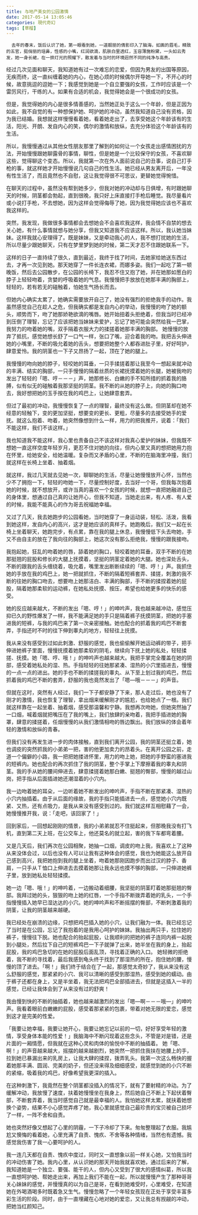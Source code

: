 ```yaml
---
title: 与地产美女的公园激情
date: 2017-05-14 13:05:46
categories: 現代奇幻
tags: [草榴]
---
```

      去年的春末，饭后认识了她，第一眼看到她，一道靓丽的倩影印入了脑海，如画的眉毛，精致的五官，挺俏丽的瑶鼻，性感的小嘴，红润欲滴，肌肤白里透红，玉容薄施粉黛，一头如云秀发，她一身长裙，在一排灯光的照耀下，散发着与当时的环境迥然不同的纯净与高贵。

经过几次见面和聊天，我知道她有过一次难忘的恋爱，但因为男友的出国等原因，无疾而终，这一直纠缠着她的内心，在她心烦的时候偶尔开导她一下，不开心的时候，故意挑逗的逗她一下；我感觉到她是一个自立要强的女孩，工作时应该是一个雷厉风行，干练的人。如果有合适的机会，我觉得她会是一个很成功的女孩。

但是，我觉得她的内心是很多情善感的，当然她正处于这么一个年龄，但是正因为如此，我不自觉的有一种想保护她、呵护她的冲动，虽然我知道自己没有资格，因为我已结婚。我想就这样慢慢看着她，看着她走出了，去享受她这个年龄该有的生活，阳光、开朗、发自内心的笑，偶尔的激情和放纵，去充分体验这个年龄该有的生活。

所以，我慢慢通过从其他女性朋友那里了解到的如何让一个女孩走出感情困扰的方法，开始慢慢跟她聊露骨的事情，聊性，但是她是一个比较保守的女孩，不喜欢聊这些，觉得聊这个变态。所以，我就第一次在外人面前说自己的丑事，说自己打手枪的事，就这样她才开始慢慢说几句自己的性生活。她已经从男友离开后，一年没有性生活了，而且竟然也不自慰，这让我觉得很不可思议，更替她觉得惋惜。

在聊天的过程中，虽然没有帮到她多少，但我对她的冲动却与日俱增，有时跟她聊天的时候，阴茎都会勃起，直到很晚，我只好上床直接打手枪后睡觉。我尽量看片或小说打手枪，不去想她，因为这样会觉得侮辱了她，因为我觉得她应该也不喜欢我这样的。

突然，我发现，我做很多事情都会去想她会不会喜欢我这样，我会情不自禁的想去关心她，有什么事情就想与她分享，但我又知道我不应该这样。所以，我认她当妹妹。这样我就心安理得了。既是妹妹，又是牵动我心的人，我不想打扰她的生活，所以尽量少跟她聊天，只有在梦里梦到她的时候，第二天才忍不住跟她联系一下。

这样的日子一直持续了很久，直到最近，我终于找了时间，去她家给她送东西过去，才再一次见到她。那天她穿了一件长连衣裙，而娜多姿。我们一起吃了第一顿晚饭，然后去公园散步，在公园的长椅下，我忍不住又抱了她，并在她那如葱白的脖子上轻轻吻着，贪婪的呼吸着她的气息。我慢慢把手放放在她那丰满的胸部上，轻轻的，若有若无的碰触着，怕她生气扬长而去。

但她内心确实太累了，她确实需要放开自己了，她没有强烈的拒绝我手的动作。我虽然感觉自己在趁人之危，但我确实都是发自内心的举动，我慢慢的吻了她的额头，顺势而下，吻了她那娇艳欲滴的嘴唇。她开始扭着头拒绝着，但我当时已经冲到压倒了理智，忘记了应该把她当妹妹来爱护，忘记了她可能会突然给我一巴掌，我努力的吻着她的嘴，双手隔着衣服大力的揉搓着她那丰满的胸部。
她慢慢的放弃了抵抗，感觉她想长舒了一口气一样，张口了嘴，迎合着我的吻。我把舌头伸进她的小嘴里，不断的吸允着她的舌头，想要把她整个人都吞进肚子里，好好呵护，肆意爱怜。我的阴茎也一下子又昂扬了一起，顶在了她的腿上。

我慢慢的吻向她的脖子，轻咬她的耳垂，一只手揉搓着那让我至今一想起来就冲动的丰满、结实的胸部，一只手慢慢的隔着丝质的长裙抚摸着她的长腿，她被我吻的发出了轻轻的「嗯、哼－－－」声，她那修长、白嫩的手不知所措的抓着我的胳膊，似有似无的碰触着我那坚挺的阴茎。我不断的从她的脖子上，向她的胸口吻去，我好想把她的玉手按在我的鸡巴上，让她肆意套弄。

但过了最初的冲动，我慢慢恢复了一点的理智，最终没有这么做。但阴茎却在她不经意的轻触下，变的更加坚挺，想要变的更长、更粗，尽量多的去接受她手的爱抚。就这么抱着、吻着，她突然像想到什么一样，用力的把我推开，说着：「我们不能这样，我们不该这样。」

我也知道我不能这样，我心里也责备自己不该这样对我真心爱护的妹妹，但我既不想她一直这样空度年轻岁月，更忍不住对她的向往，但内心里又真的想把她用力抱在怀里，给她安全，给她温暖。复杂而又矛盾的心里，不断的在脑海里冲撞，我们就这样在长椅上坐着、抽着烟。

就这样，我过几天就去见她一次，聊聊她的生活，尽量让她慢慢放开心怀，当然也少不了拥抱一下，轻轻的吻她一下，尽量控制好度，去当好一个哥，但我每次抱着她的时候，就不想放开，或许当真的喜欢一个女孩的时候，就想一直把她融进自己的身体里，想通过自己真的让她开心，但我不知道，当她走出来，有人疼、有人爱的时候，我能不能真心的作为哥去祝福她幸福。

又过了几天，我去她跑步的公园看她，当时她穿了一身运动装，轻松、活泼，我看到她这样，发自内心的高兴，这才是她应该的真样子。她跑晚后，我们又一起在长椅上坐着聊天，她跑完步，有点累，靠在我的腿上休息，我慢慢低下头去吻她，手又不由自主的放在了我向往的胸部上，她这次没有那么拒绝我，慢慢的跟我接吻。

我抱起她，狂乱的吻着她的唇，舔着她的胸口，轻咬着她的耳垂，双手不断的在她那挺翘的屁股和修长的大腿上抚摸着，坚挺的阴茎定着她的大腿。她也深处舌头，不断的跟我的舌头缠绕着，吸允着，嘴里发出断断续续的「嗯、哼！」声。我抓住她的手放在我的鸡巴上，她一把就抓住，不断的隔着短裤套弄、揉搓，刺激的我不断的往她的胸口吻去，想要吻上她那洁白、丰满的胸部，手不断的揉捏着她的屁股，隔着她那柔软的运动裤，在她私处抚摸、按压，希望也给她更多的快乐的感受。

她的反应越来越大，不断的发出「嗯、哼！」的呻吟声，我也越来越冲动，感觉压抑已久的野性爆发了一样，我不能满足她的手只是隔着裤子抚摸阴茎，把她的手塞进我的短裤，与我的鸡巴来了第一次亲密接触。她也配合的抓着我的鸡巴不断套弄，手指还时不时的往下伸到睾丸的地方，轻轻往上抚摸。

我从来没有感受到过如此刺激、舒服的感觉，我也偷偷解开她运动裤的带子，把手伸进她裤子里面，慢慢抚摸着她那柔软的阴毛，继续向下抚上她的私处，轻轻揉搓、抚摸。她「嗯、哼、哦！」的呻吟声也越来越大。我把手掌完全覆盖在她的阴部，感受着她私处的湿、热。手指轻轻的往她那紧凑、湿热的小穴里插进去，慢慢的一点一点的进出。她的手也不断的揉搓我的睾丸、从下至上划过我的鸡巴，然后抓着我的鸡巴不断的套弄，舒服的我也竟然发出了「嗯—哦－－－」的声音。

但就在这时，突然有人经过，我们一下子都安静了下来，那人走过后，她也没有了刚才的激情，我也恢复了理智，拿出烟来缓解刚才的尴尬，也给她点了一根。我们就这样靠在一起坐着、抽着烟，感受那温馨和宁静。我想再次吻她，但她突然抽了一口烟，喊着烟就把嘴压在了我的嘴上，我们放肆的亲吻着，我把手插进她的胸罩，肆意的揉搓着，任烟慢慢的从我们激情相吻的唇边飘出。我们放纵的体会着年轻的激情和放纵的青春。

但我们没有再发生进一步的肉体接触，直到我们离开公园，我的阴茎还挺立着，她也调皮的突然抓我的小弟弟一把，害的他更加卖力的昂着头。在离开公园之前，走道一个偏僻的小路，我一把把她搂进怀里，用力的吻上她，把她的手野蛮的塞进我的短裤内。她也配合的再次抓住了我的阴茎，整个手掌上下摩擦着我的睾丸和阴茎。我的手从她的腰间伸进去，肆意揉搓着她那白嫩、挺翘的臀部，慢慢的越过山岗，把手指从后面插进她还潮湿着的小穴内。

我一边吻着她的耳朵，一边听着她不断发出的呻吟声，手指不断在那紧凑、湿热的小穴内抽插着。由于从后面的缘故，我的手指只能插进去一点，感觉她小穴内既紧、又热，还有点吸力，是我从来没有感受到过的。我们就这样互相慰藉了一会，她慢慢推开我，说：「走吧，该回家了！」

回到家后，一回想起刚刚的情景，我的小弟弟就忍不住挺起来，但那晚我没有打飞机，直到第二天上班，在公交车上，他还莫名的就立起，害的我下车都弯着腰。

又是几天后，我们再次在公园相聚，她抽一口烟，调皮的吻上我，我喜欢上了这种从来没体会过，以后也没有人可以让我有这种体会的感觉，我也为她能这么放开自己感到高兴，我把她抱到我的腿上坐着，吻着她那刚因跑步而出过汉的脖子、香肩，一只手从Ｔ恤口上伸进去去摸着她那让我永远也摸不够的胸部，一只伸进她裤子里，放到她私处轻轻揉摸。

她一边「嗯、哦！」的呻吟着，一边搬动着细腰，我坚挺的阴茎盯着她那挺翘的臀部。我拜过她的头，狠狠的吻上她的红唇，一个手指不断拨弄着她的乳头，一个手指慢慢插入她早已湿达达的小穴。她的呻吟声和不断摇摆的臀部，不断刺激着我的阴茎，让我的阴茎越来越硬。

我已经处在崩溃的边缘，只想把鸡巴插入她的小穴，让我们融为一体。我已经忘记了当时是在公园，忘记了我抱着的是我用心呵护的妹妹。我抽出两只手，拉住她的裤子，慢慢往下脱。她也配合的抬起屁股，让我顺利的把她的裤子连同内裤一起脱到小腿处，然后拉下自己的短裤鸡巴一下子就弹了出来，她半坐在我的身上，抬起屁股，我的鸡巴急切的在她的屁股后面乱顶，寻找着正确的入口。
她轻微的拒绝着，我不断的寻找着，最后我感到龟头终于找到了那湿热的所在，抱住她的腰，慢慢的顶了进去。「啊！」我们终于结合在了一起，那感觉太奇妙了，我从来没有这么舒服的感觉，那紧紧的小穴、我可以清晰的感受到那湿热，感受到她的蠕动。由于裤子还都在身上，又是半坐着，我无法把鸡巴全部插进去，但就是这插入一半的感觉，已经让我体会到了从来没有过的舒爽！

我由慢到快的不断的抽插着，她也越来越激烈的发出「嗯—啊－－－哦—」的呻吟声。我看着眼前白嫩嫩的屁股，感受着那紧紧的包裹，带着对她无限的爱恋，感觉到这才是完美的性爱。

「我要让她幸福，我要让她开心，我要让她忘记以前的一切，好好享受年轻的激情，享受身体本能的性爱！」我脑海中不断闪现着这些念头，不管是对是错，还是片面的一厢情愿，但我就在这种心灵和肉体的愉悦中不断的抽插着。
她「嗯、啊！」的声音越来越大，摇摆的越来越剧烈，她突然一把抓住我扶在她腰上的手，拉到她已暴漏出来的乳房上，让我大肆的揉捏，拨弄乳头。我第一次这么畅快的握着她那丰满、圆润、完美的奶子，但还没来得及细细感受，就感觉到她的小穴不断的紧缩，吸着我的鸡巴，好像希望我更深的插入。

在这种刺激下，我竟然在整个阴茎都没插入的情况下，就有了要射精的冲动。为了缓解冲动，我放慢了速度，扶着她慢慢坐在我身上，然后她自己不断上下起伏着臀部，不断套弄着，我当时感觉自己就是最幸福的人。我怕她这样太累，就扶着她想换个姿势，结果不小心感觉弄疼了她，我心里就感觉自己最珍贵的宝贝被自己损坏了一样，一阵不舍和自责。

她也突然好像又想起了心里的阴霾，一下子冷却了下来。匆匆整理起了衣服。我尴尬又懊悔的看着她，心里充满了自责、愧疚、不舍等各种情绪，当然也有遗憾。我感觉我伤害了我一心要呵护的人。

我一连几天都在自责、愧疚中度过，同时又一直想象以前一样关心她，又怕我当时的冲动伤害了她。我内心里，从认识她的那天开始我就喜欢她，通过后来的了解，我知道她是一个独立、要强、能干的人，但内心又受到了很大的感情纠葛，所以我一直想呵护她、帮她走出来，再加上我们不能在一起，所以就慢慢产生了那种哥哥关心妹妹的感觉，并慢慢真的以为自己是哥，在看到她难受时，心里难受，在知道她在外喝酒喝多时既着急又生气。慢慢忽略了一个年轻女孩现在正处于享受丰富多彩生活的阶段。同时，由于一直埋藏在心地对她的爱恋，又让我总有觊觎的冲动，把她当红颜知己。
